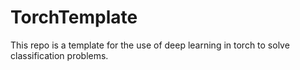 # TorchTemplate

This repo is a template for the use of deep learning in torch to solve classification problems.

